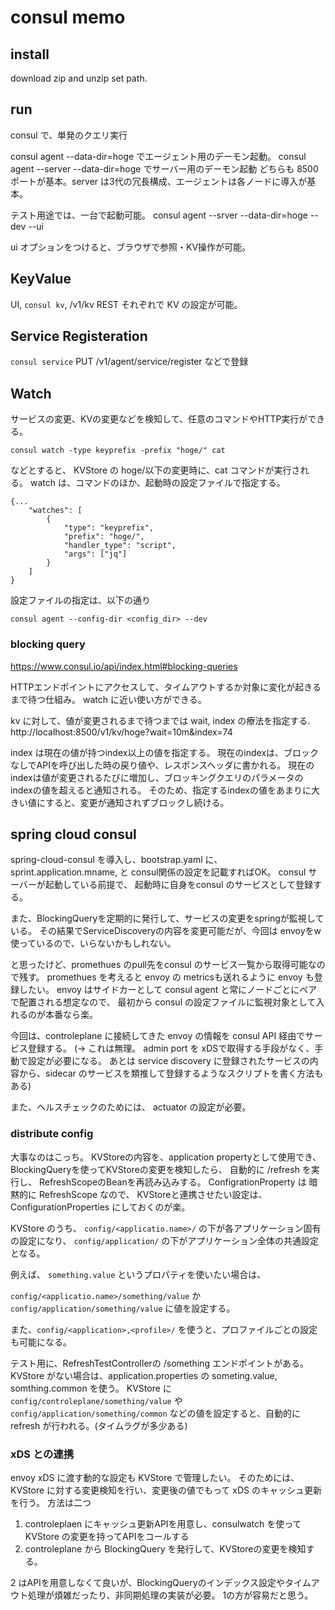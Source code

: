 # consul memo

## install

download zip and unzip set path.

## run

consul <subcommand> で、単発のクエリ実行

consul agent --data-dir=hoge でエージェント用のデーモン起動。
consul agent --server --data-dir=hoge でサーバー用のデーモン起動
どちらも 8500ポートが基本。server は3代の冗長構成、エージェントは各ノードに導入が基本。

テスト用途では、一台で起動可能。
consul agent --srver --data-dir=hoge --dev  --ui

ui オプションをつけると、ブラウザで参照・KV操作が可能。

## KeyValue

UI, `consul kv`, /v1/kv REST それぞれで KV の設定が可能。

## Service Registeration

`consul service`  PUT /v1/agent/service/register などで登録

## Watch

サービスの変更、KVの変更などを検知して、任意のコマンドやHTTP実行ができる。

`consul watch -type keyprefix -prefix "hoge/" cat`

などとすると、 KVStore の hoge/以下の変更時に、cat コマンドが実行される。
watch は、コマンドのほか、起動時の設定ファイルで指定する。

```
{...
    "watches": [
        {
            "type": "keyprefix",
            "prefix": "hoge/",
            "handler_type": "script",
            "args": ["jq"]
        }
    ]
}
```

設定ファイルの指定は、以下の通り
```
consul agent --config-dir <config_dir> --dev
```

### blocking query

https://www.consul.io/api/index.html#blocking-queries

HTTPエンドポイントにアクセスして、タイムアウトするか対象に変化が起きるまで待つ仕組み。
watch に近い使い方ができる。

kv に対して、値が変更されるまで待つまでは wait, index の療法を指定する.
http://localhost:8500/v1/kv/hoge?wait=10m&index=74

index は現在の値が持つindex以上の値を指定する。
現在のindexは、ブロックなしでAPIを呼び出した時の戻り値や、レスポンスヘッダに書かれる。
現在のindexは値が変更されるたびに増加し、ブロッキングクエリのパラメータのindexの値を超えると通知される。
そのため、指定するindexの値をあまりに大きい値にすると、変更が通知されずブロックし続ける。


## spring cloud consul

spring-cloud-consul を導入し、bootstrap.yaml に、sprint.application.mname, と consul関係の設定を記載すればOK。
consul サーバーが起動している前提で、
起動時に自身をconsul のサービスとして登録する。

また、BlockingQueryを定期的に発行して、サービスの変更をspringが監視している。
その結果でServiceDiscoveryの内容を変更可能だが、今回は envoyをw使っているので、いらないかもしれない。

と思ったけど、promethues のpull先をconsul のサービス一覧から取得可能なので残す。
promethues を考えると envoy の metricsも送れるように envoy も登録したい。
envoy はサイドカーとして consul agent と常にノードごとにペアで配置される想定なので、
最初から consul の設定ファイルに監視対象として入れるのが本番なら楽。

今回は、controleplane に接続してきた envoy の情報を consul API 経由でサービス登録する。
(-> これは無理。 admin port を xDSで取得する手段がなく、手動で設定が必要になる。
  あとは service discovery に登録されたサービスの内容から、sidecar のサービスを類推して登録するようなスクリプトを書く方法もある)

また、ヘルスチェックのためには、 actuator の設定が必要。

### distribute config

大事なのはこっち。
KVStoreの内容を、application propertyとして使用でき、BlockingQueryを使ってKVStoreの変更を検知したら、
自動的に /refresh を実行し、 RefreshScopeのBeanを再読み込みする。
ConfigrationProperty は 暗黙的に RefreshScope なので、
KVStoreと連携させたい設定は、 ConfigurationProperties にしておくのが楽。

KVStore のうち、
`config/<applicatio.name>/` の下が各アプリケーション固有の設定になり、
`config/application/` の下がアプリケーション全体の共通設定となる。

例えば、 `something.value` というプロパティを使いたい場合は、

`config/<applicatio.name>/something/value` か
`config/application/something/value` に値を設定する。

また、`config/<application>,<profile>/` を使うと、プロファイルごとの設定も可能になる。

テスト用に、RefreshTestControllerの /something エンドポイントがある。
KVStore がない場合は、application.properties の someting.value, somthing.common を使う。
KVStore に `config/controleplane/something/value` や `config/application/something/common` などの値を設定すると、自動的に refresh が行われる。(タイムラグが多少ある)

### xDS との連携

envoy xDS に渡す動的な設定も KVStore で管理したい。
そのためには、KVStore に対する変更検知を行い、変更後の値でもって xDS のキャッシュ更新を行う。
方法は二つ

1. controleplaen にキャッシュ更新APIを用意し、consulwatch を使ってKVStore の変更を持ってAPIをコールする
2. controleplane から BlockingQuery を発行して、KVStoreの変更を検知する。

2 はAPIを用意しなくて良いが、BlockingQueryのインデックス設定やタイムアウト処理が煩雑だったり、非同期処理の実装が必要。
1の方が容易だと思う。

